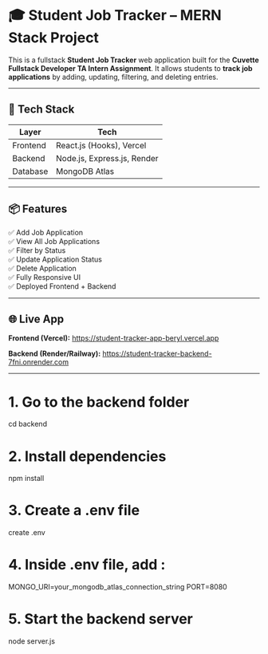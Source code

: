 # 🎓 Student Job Tracker – MERN Stack Project

This is a fullstack **Student Job Tracker** web application built for the **Cuvette Fullstack Developer TA Intern Assignment**. It allows students to **track job applications** by adding, updating, filtering, and deleting entries.

---

## 🔧 Tech Stack

| Layer     | Tech                        |
|-----------|-----------------------------|
| Frontend  | React.js (Hooks), Vercel    |
| Backend   | Node.js, Express.js, Render |
| Database  | MongoDB Atlas               |

---

## 📦 Features

✅ Add Job Application  
✅ View All Job Applications  
✅ Filter by Status  
✅ Update Application Status  
✅ Delete Application  
✅ Fully Responsive UI  
✅ Deployed Frontend + Backend

---

## 🌐 Live App

**Frontend (Vercel):** https://student-tracker-app-beryl.vercel.app 

**Backend (Render/Railway):** https://student-tracker-backend-7fni.onrender.com

---

# 1. Go to the backend folder
cd backend

# 2. Install dependencies
npm install

# 3. Create a .env file
create .env

# 4. Inside .env file, add :
MONGO_URI=your_mongodb_atlas_connection_string
PORT=8080

# 5. Start the backend server
node server.js


